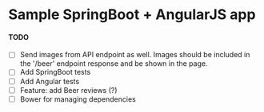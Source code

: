 #  Sample SpringBoot + AngularJS app



#### TODO

- [ ] Send images from API endpoint as well. Images should be included in the '/beer' endpoint response and be shown in the page.
- [ ] Add SpringBoot tests
- [ ] Add Angular tests
- [ ] Feature: add Beer reviews (?) 
- [ ] Bower for managing dependencies  